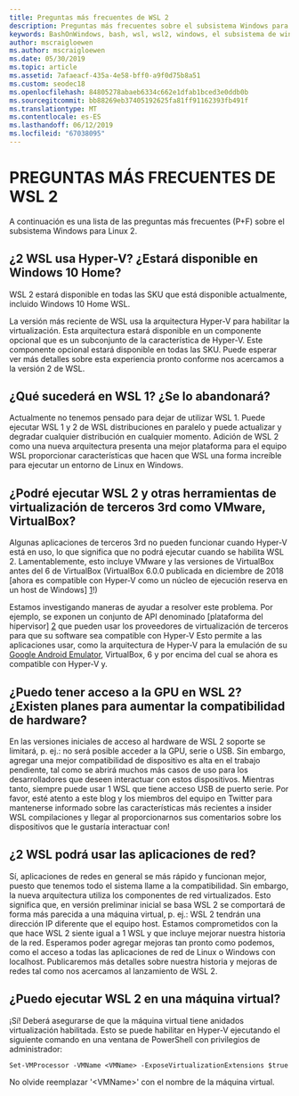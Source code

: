 ```yaml
---
title: Preguntas más frecuentes de WSL 2
description: Preguntas más frecuentes sobre el subsistema Windows para Linux 2
keywords: BashOnWindows, bash, wsl, wsl2, windows, el subsistema de windows para linux, windowssubsystem, ubuntu, debian, suse, windows 10, instalar
author: mscraigloewen
ms.author: mscraigloewen
ms.date: 05/30/2019
ms.topic: article
ms.assetid: 7afaeacf-435a-4e58-bff0-a9f0d75b8a51
ms.custom: seodec18
ms.openlocfilehash: 84805278abaeb6334c662e1dfab1bced3e0ddb0b
ms.sourcegitcommit: bb88269eb37405192625fa81ff91162393fb491f
ms.translationtype: MT
ms.contentlocale: es-ES
ms.lasthandoff: 06/12/2019
ms.locfileid: "67038095"
---
```

# <a name="wsl-2-faq"></a>PREGUNTAS MÁS FRECUENTES DE WSL 2

A continuación es una lista de las preguntas más frecuentes (P+F) sobre el subsistema Windows para Linux 2.

## <a name="does-wsl-2-use-hyper-v-will-it-be-available-on-windows-10-home"></a>¿2 WSL usa Hyper-V? ¿Estará disponible en Windows 10 Home?

WSL 2 estará disponible en todas las SKU que está disponible actualmente, incluido Windows 10 Home WSL.

La versión más reciente de WSL usa la arquitectura Hyper-V para habilitar la virtualización. Esta arquitectura estará disponible en un componente opcional que es un subconjunto de la característica de Hyper-V. Este componente opcional estará disponible en todas las SKU. Puede esperar ver más detalles sobre esta experiencia pronto conforme nos acercamos a la versión 2 de WSL.

## <a name="what-will-happen-to-wsl-1-will-it-be-abandoned"></a>¿Qué sucederá en WSL 1? ¿Se lo abandonará?

Actualmente no tenemos pensado para dejar de utilizar WSL 1. Puede ejecutar WSL 1 y 2 de WSL distribuciones en paralelo y puede actualizar y degradar cualquier distribución en cualquier momento. Adición de WSL 2 como una nueva arquitectura presenta una mejor plataforma para el equipo WSL proporcionar características que hacen que WSL una forma increíble para ejecutar un entorno de Linux en Windows.

## <a name="will-i-be-able-to-run-wsl-2-and-other-3rd-party-virtualization-tools-such-as-vmware-or-virtualbox"></a>¿Podré ejecutar WSL 2 y otras herramientas de virtualización de terceros 3rd como VMware, VirtualBox?

Algunas aplicaciones de terceros 3rd no pueden funcionar cuando Hyper-V está en uso, lo que significa que no podrá ejecutar cuando se habilita WSL 2. Lamentablemente, esto incluye VMware y las versiones de VirtualBox antes del 6 de VirtualBox (VirtualBox 6.0.0 publicada en diciembre de 2018 [ahora es compatible con Hyper-V como un núcleo de ejecución reserva en un host de Windows] [ 1]!)

Estamos investigando maneras de ayudar a resolver este problema. Por ejemplo, se exponen un conjunto de API denominado [plataforma del hipervisor] [ 2] que pueden usar los proveedores de virtualización de terceros para que su software sea compatible con Hyper-V Esto permite a las aplicaciones usar, como la arquitectura de Hyper-V para la emulación de su [Google Android Emulator][3], VirtualBox, 6 y por encima del cual se ahora es compatible con Hyper-V y.

## <a name="can-i-access-the-gpu-in-wsl-2-are-there-plans-to-increase-hardware-support"></a>¿Puedo tener acceso a la GPU en WSL 2? ¿Existen planes para aumentar la compatibilidad de hardware?

En las versiones iniciales de acceso al hardware de WSL 2 soporte se limitará, p. ej.: no será posible acceder a la GPU, serie o USB. Sin embargo, agregar una mejor compatibilidad de dispositivo es alta en el trabajo pendiente, tal como se abrirá muchos más casos de uso para los desarrolladores que deseen interactuar con estos dispositivos. Mientras tanto, siempre puede usar 1 WSL que tiene acceso USB de puerto serie. Por favor, esté atento a este blog y los miembros del equipo en Twitter para mantenerse informado sobre las características más recientes a insider WSL compilaciones y llegar al proporcionarnos sus comentarios sobre los dispositivos que le gustaría interactuar con!

## <a name="will-wsl-2-be-able-to-use-networking-applications"></a>¿2 WSL podrá usar las aplicaciones de red?

Sí, aplicaciones de redes en general se más rápido y funcionan mejor, puesto que tenemos todo el sistema llame a la compatibilidad. Sin embargo, la nueva arquitectura utiliza los componentes de red virtualizados. Esto significa que, en versión preliminar inicial se basa WSL 2 se comportará de forma más parecida a una máquina virtual, p. ej.: WSL 2 tendrán una dirección IP diferente que el equipo host. Estamos comprometidos con la que hace WSL 2 siente igual a 1 WSL y que incluye mejorar nuestra historia de la red. Esperamos poder agregar mejoras tan pronto como podemos, como el acceso a todas las aplicaciones de red de Linux o Windows con localhost. Publicaremos más detalles sobre nuestra historia y mejoras de redes tal como nos acercamos al lanzamiento de WSL 2.

## <a name="can-i-run-wsl-2-in-a-virtual-machine"></a>¿Puedo ejecutar WSL 2 en una máquina virtual?

¡Sí! Deberá asegurarse de que la máquina virtual tiene anidados virtualización habilitada. Esto se puede habilitar en Hyper-V ejecutando el siguiente comando en una ventana de PowerShell con privilegios de administrador:

`Set-VMProcessor -VMName <VMName> -ExposeVirtualizationExtensions $true`

No olvide reemplazar '&lt;VMName&gt;' con el nombre de la máquina virtual.

 [1]: https://www.virtualbox.org/wiki/Changelog-6.0
 [2]: https://docs.microsoft.com/en-us/virtualization/api/
 [3]: https://devblogs.microsoft.com/visualstudio/hyper-v-android-emulator-support/